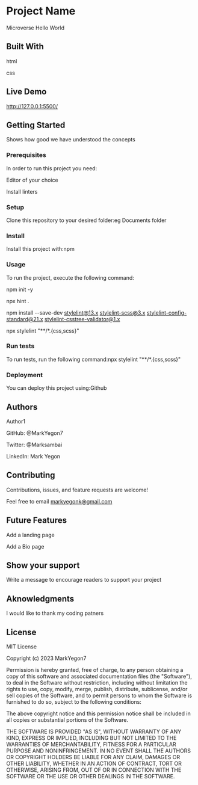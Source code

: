 # Project Name

Microverse Hello World

## Built With

html

css

## Live Demo

http://127.0.0.1:5500/

## Getting Started

Shows how good we have understood the concepts

### Prerequisites

In order to run this project you need:

Editor of your choice

Install linters

### Setup

Clone this repository to your desired folder:eg Documents folder

### Install

Install this project with:npm

### Usage

To run the project, execute the following command:

npm init -y

npx hint .

npm install --save-dev stylelint@13.x stylelint-scss@3.x stylelint-config-standard@21.x stylelint-csstree-validator@1.x

npx stylelint "**/*.{css,scss}"

### Run tests

To run tests, run the following command:npx stylelint "**/*.{css,scss}"

### Deployment

You can deploy this project using:Github

## Authors

Author1

GitHub: @MarkYegon7

Twitter: @Marksambai

LinkedIn: Mark Yegon

## Contributing 

Contributions, issues, and feature requests are welcome!

Feel free to email markyegonk@gmail.com

## Future Features

Add a landing page

Add a Bio page

## Show your support

Write a message to encourage readers to support your project


## Aknowledgments 

I would like to thank my coding patners

## License

MIT License

Copyright (c) 2023 MarkYegon7

Permission is hereby granted, free of charge, to any person obtaining a copy
of this software and associated documentation files (the "Software"), to deal
in the Software without restriction, including without limitation the rights
to use, copy, modify, merge, publish, distribute, sublicense, and/or sell
copies of the Software, and to permit persons to whom the Software is
furnished to do so, subject to the following conditions:

The above copyright notice and this permission notice shall be included in all
copies or substantial portions of the Software.

THE SOFTWARE IS PROVIDED "AS IS", WITHOUT WARRANTY OF ANY KIND, EXPRESS OR
IMPLIED, INCLUDING BUT NOT LIMITED TO THE WARRANTIES OF MERCHANTABILITY,
FITNESS FOR A PARTICULAR PURPOSE AND NONINFRINGEMENT. IN NO EVENT SHALL THE
AUTHORS OR COPYRIGHT HOLDERS BE LIABLE FOR ANY CLAIM, DAMAGES OR OTHER
LIABILITY, WHETHER IN AN ACTION OF CONTRACT, TORT OR OTHERWISE, ARISING FROM,
OUT OF OR IN CONNECTION WITH THE SOFTWARE OR THE USE OR OTHER DEALINGS IN THE
SOFTWARE.
